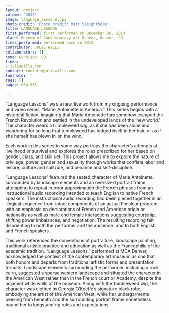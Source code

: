 ```yaml
---
layout: project
volume: '2013'
image: language_lessons.jpg
photo_credit: 'Photo credit: Matt Sleightholm'
title: LANGUAGE LESSONS
first_performed: first performed on December 26, 2013
place: Museum of Contemporary Art Denver, Denver, CO
times_performed: performed once in 2013
contributor: JULIE WILLS
collaborators: []
home: Gunnison, CO
links:
- juliewills.com
contact: contact@juliewills.com
footnote: ''
tags: []
pages: 664-665

---
```


“Language Lessons” was a new, live work from my ongoing performance and video series, “Marie Antoinette in America.” This series begins with a historical fiction, imagining that Marie Antoinette has somehow escaped the French Revolution and settled in the undeveloped lands of the ‘new world.’ The character wears a tumbleweed wig, as if she has been alone and wandering for so long that tumbleweed has lodged itself in her hair, or as if she herself has blown in on the wind.

Each work in this series in some way portrays the character’s attempts at livelihood or survival and explores the roles prescribed for her based on gender, class, and skill set. This project allows me to explore the nature of privilege, power, gender and sexuality through works that conflate labor and leisure, culture and solitude, and penance and self-discipline.

“Language Lessons” featured the seated character of Marie Antoinette, surrounded by landscape elements and an oversized portrait frame, attempting to repeat in poor approximation the French phrases from an instructional audio recording intended to teach English to native French speakers. The instructional audio recording had been pieced together in an illogical sequence from intact components of an actual Pimsleur program, with an emphasis on declarations of French and American origin or nationality as well as male and female interactions suggesting courtship, shifting power imbalances, and negotiation. The resulting recording felt disorienting to both the performer and the audience, and to both English and French speakers.

This work referenced the conventions of portraiture, landscape painting, traditional artistic practice and education as well as the Francophilia of the academic tradition. “Language Lessons,” performed at MCA Denver, acknowledged the context of the contemporary art museum as one that both honors and departs from traditional artistic forms and presentation formats. Landscape elements surrounding the performer, including a rock cairn, suggested a sparse western landscape and situated the character in the American West rather than in the French court or Academy, despite the adjacent white walls of the museum. Along with the tumbleweed wig, the character was clothed in Georgia O’Keeffe’s signature black robe, embodying the artist of the American West, while her undergarments peeking from beneath and the surrounding portrait frame nonetheless bound her to longstanding roles and expectations.
